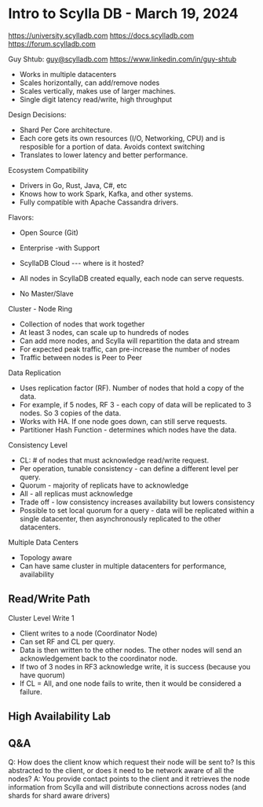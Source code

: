 # Intro to Scylla DB - March 19, 2024

https://university.scylladb.com
https://docs.scylladb.com
https://forum.scylladb.com

Guy Shtub: guy@scylladb.com
https://www.linkedin.com/in/guy-shtub

* Works in multiple datacenters
* Scales horizontally, can add/remove nodes
* Scales vertically, makes use of larger machines.
* Single digit latency read/write, high throughput

Design Decisions:
* Shard Per Core architecture.
* Each core gets its own resources (I/O, Networking, CPU) and is resposible for a portion of data.  Avoids context switching
* Translates to lower latency and better performance.

Ecosystem Compatibility
* Drivers in Go, Rust, Java, C#, etc
* Knows how to work Spark, Kafka, and other systems.
* Fully compatible with Apache Cassandra drivers.

Flavors:
* Open Source (Git)
* Enterprise -with Support
* ScyllaDB Cloud --- where is it hosted?

* All nodes in ScyllaDB created equally, each node can serve requests.
* No Master/Slave

Cluster - Node Ring
* Collection of nodes that work together
* At least 3 nodes, can scale up to hundreds of nodes
* Can add more nodes, and Scylla will repartition the data and stream
* For expected peak traffic, can pre-increase the number of nodes
* Traffic between nodes is Peer to Peer

Data Replication
* Uses replication factor (RF).  Number of nodes that hold a copy of the data.
* For example, if 5 nodes, RF 3 - each copy of data will be replicated to 3 nodes.  So 3 copies of the data.
* Works with HA.  If one node goes down, can still serve requests.
* Partitioner Hash Function - determines which nodes have the data.

Consistency Level
* CL:  # of nodes that must acknowledge read/write request.
* Per operation, tunable consistency - can define a different level per query.
* Quorum - majority of replicats have to acknowledge
* All - all replicas must acknowledge
* Trade off - low consistency increases availability but lowers consistency
* Possible to set local quorum for a query - data will be replicated within a single datacenter, then asynchronously replicated to the other datacenters.

Multiple Data Centers
* Topology aware
* Can have same cluster in multiple datacenters for performance, availability

## Read/Write Path

Cluster Level Write 1
* Client writes to a node (Coordinator Node)
* Can set RF and CL per query.
* Data is then written to the other nodes.  The other nodes will send an acknowledgement back to the coordinator node.
* If two of 3 nodes in RF3 acknowledge write, it is success (because you have quorum)
* If CL = All, and one node fails to write, then it would be considered a failure. 

## High Availability Lab



## Q&A

Q: How does the client know which request their node will be sent to? Is this abstracted to the client, or does it need to be network aware of all the nodes? 
A: You provide contact points to the client and it retrieves the node information from Scylla and will distribute connections across nodes (and shards for shard aware drivers)